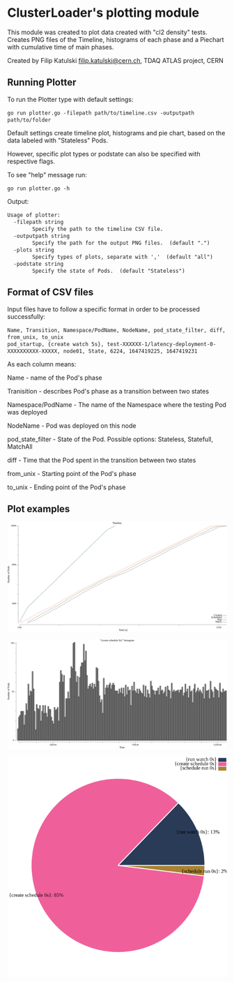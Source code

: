 # ClusterLoader's plotting module

This module was created to plot data created with "cl2 density" tests. Creates PNG files of the Timeline, histograms of each phase and a Piechart with cumulative time of main phases.

Created by Filip Katulski <filip.katulski@cern.ch>, TDAQ ATLAS project, CERN 

## Running Plotter 

To run the Plotter type with default settings:

```
go run plotter.go -filepath path/to/timeline.csv -outputpath path/to/folder 
```

Default settings create timeline plot, histograms and pie chart, based on the data labeled with "Stateless" Pods.

However, specific plot types or podstate can also be specified with respective flags. 

To see "help" message run: 
```
go run plotter.go -h 
```
Output:
```
Usage of plotter:
  -filepath string
    	Specify the path to the timeline CSV file. 
  -outputpath string
    	Specify the path for the output PNG files.  (default ".")
  -plots string
    	Specify types of plots, separate with ','  (default "all")
  -podstate string
    	Specify the state of Pods.  (default "Stateless")
```


## Format of CSV files

Input files have to follow a specific format in order to be processed successfully: 

```
Name, Transition, Namespace/PodName, NodeName, pod_state_filter, diff, from_unix, to_unix
pod_startup, {create watch 5s}, test-XXXXXX-1/latency-deployment-0-XXXXXXXXXX-XXXXX, node01, State, 6224, 1647419225, 1647419231
```

As each column means:

Name - name of the Pod's phase

Tranisition - describes Pod's phase as a transition between two states

Namespace/PodName - The name of the Namespace where the testing Pod was deployed

NodeName - Pod was deployed on this node

pod_state_filter - State of the Pod. Possible options: Stateless, Statefull, MatchAll

diff - Time that the Pod spent in the transition between two states

from_unix - Starting point of the Pod's phase

to_unix - Ending point of the Pod's phase 


## Plot examples

![Timeline plot](/example-plots/timeline.png "Timeline plot")

![Create to Schedule histogram](/example-plots/createtoschedule-hist.png "Create to Schedule histogram")

![Pie Chart](/example-plots/piechart.png "Pie Chart")

